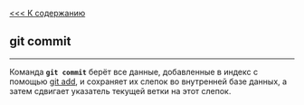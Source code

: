 [<<< К содержанию](readme.md)

## **git commit**
***
Команда **`git commit`** берёт все данные, добавленные в индекс с помощью [git add](/add.md), и сохраняет их слепок во внутренней базе данных, а затем сдвигает указатель текущей ветки на этот слепок.  
